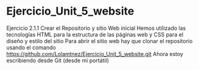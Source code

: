 # Ejercicio_Unit_5_website
Ejercicio 2.1.1 Crear el Repositorio y sitio Web inicial
Hemos utilizado las tecnologías HTML para la estructura de las páginas web y CSS para el diseño y estilo del sitio
Para abrir el sitio web hay que clonar el repositorio usando el comando https://github.com/Lolamtnez/Ejercicio_Unit_5_website.git
Ahora estoy escribiendo desde Git (desde mi portátil)
